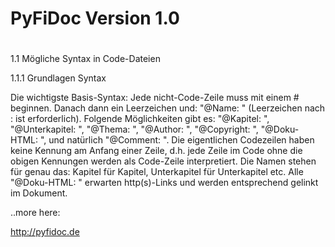 #
# PyFiDoc Version 1.0
#
1.1 Mögliche Syntax in Code-Dateien

1.1.1 Grundlagen Syntax

Die wichtigste Basis-Syntax: Jede nicht-Code-Zeile muss mit einem # beginnen. Danach dann ein Leerzeichen und: "@Name: " (Leerzeichen nach : ist erforderlich). Folgende Möglichkeiten gibt es: "@Kapitel: ", "@Unterkapitel: ", "@Thema: ", "@Author: ", "@Copyright: ", "@Doku-HTML: ", und natürlich "@Comment: ". Die eigentlichen Codezeilen haben keine Kennung am Anfang einer Zeile, d.h. jede Zeile im Code ohne die obigen Kennungen werden als Code-Zeile interpretiert. Die Namen stehen für genau das: Kapitel für Kapitel, Unterkapitel für Unterkapitel etc. Alle "@Doku-HTML: " erwarten http(s)-Links und werden entsprechend gelinkt im Dokument.

..more here:

http://pyfidoc.de